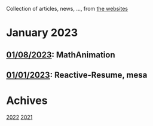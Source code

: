 Collection of articles, news, ..., from [the websites](sources.md)

# January 2023
## [01/08/2023](2023/0108.md): MathAnimation
## [01/01/2023](2023/0101.md): Reactive-Resume, mesa

# Achives
[2022](Achive_2022.md)
[2021](Achive_2021.md)

